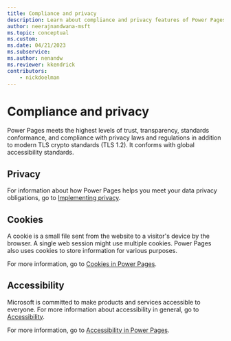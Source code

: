 ```yaml
---
title: Compliance and privacy
description: Learn about compliance and privacy features of Power Pages.
author: neerajnandwana-msft
ms.topic: conceptual
ms.custom: 
ms.date: 04/21/2023
ms.subservice:
ms.author: nenandw
ms.reviewer: kkendrick
contributors:
    - nickdoelman
---
```


# Compliance and privacy

Power Pages meets the highest levels of trust, transparency, standards conformance, and compliance with privacy laws and regulations in addition to modern TLS crypto standards (TLS 1.2). It conforms with global accessibility standards.

## Privacy

For information about how Power Pages helps you meet your data privacy obligations, go to [Implementing privacy](../configure/implement-privacy.md).

## Cookies

A cookie is a small file sent from the website to a visitor's device by the browser. A single web session might use multiple cookies. Power Pages also uses cookies to store information for various purposes.

For more information, go to [Cookies in Power Pages](cookies.md).

## Accessibility

Microsoft is committed to make products and services accessible to everyone. For more information about accessibility in general, go to [Accessibility](https://www.microsoft.com/accessibility).

For more information, go to [Accessibility in Power Pages](accessibility.md).
